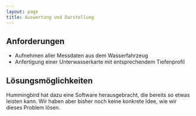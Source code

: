 ```yaml
---
layout: page
title: Auswertung und Darstellung
---
```


## Anforderungen

* Aufnehmen aller Messdaten aus dem Wasserfahrzeug
* Anfertigung einer Unterwasserkarte mit entsprechendem Tiefenprofil

## Lösungsmöglichkeiten

Hummingbird hat dazu eine Software herausgebracht, die bereits so etwas leisten kann. Wir haben aber bisher noch keine konkrete Idee, wie wir dieses Problem lösen.